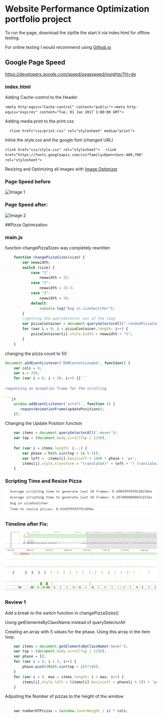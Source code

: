 # Website Performance Optimization portfolio project

To run the page, download the zipfile the start it via index.html for offline testing.

For online testing I would recommend using [Github.io](https://pages.github.com/)


## Google Page Speed

https://developers.google.com/speed/pagespeed/insights/?hl=de

### index.html

Adding Cache-control to the Header

```<meta http-equiv="Cache-control" content="public">```
```<meta http-equiv="expires" content="Tue, 01 Jan 2017 1:00:00 GMT">```

Adding media print to the print.css

```  <link href="css/print.css" rel="stylesheet" media="print">```

Inline the style.css and the google font (changed URL)

```<link href="css/style.css" rel="stylesheet">```
```  <link href="https://fonts.googleapis.com/css?family=Open+Sans:400,700" rel="stylesheet">```

Resizing and Optimizing all images with 
[Image Optimizer](http://www.imageoptimizer.net/Pages/Home.aspx/)


### Page Speed before
![Image 1](img/before.PNG)

### Page Speed after: 
![Image 2](img/after.PNG)


##Pizza Optimization

### main.js
function changePizzaSizes was completely rewritten

```js
    function changePizzaSizes(size) {
        var newwidth;
        switch (size) {
            case "1":
                newwidth = 25;
            case "2":
                newwidth = 33.3;
            case "3":
                newwidth = 50;
            default:
                console.log("bug in sizeSwitcher");
        }
        //getting the querySelector out of the loop
        var pizzaContainer = document.querySelectorAll(".randomPizzaContainer")
        for (var i = 0; i < pizzaContainer.length; i++) {
            pizzaContainer[i].style.width = newwidth + "%";
        }
    }
```


changing the pizza count to 50

```js
document.addEventListener('DOMContentLoaded', function() {
    var cols = 8;
    var s = 256;
    for (var i = 0; i < 50; i++) {}```

requesting an animation frame for the scrolling

```js
	window.addEventListener('scroll', function () {
	   requestAnimationFrame(updatePositions);
	});
```

Changing the Update Position function

```js
    var items = document.querySelectorAll('.mover');
    var top = (document.body.scrollTop / 1250);

    for (var i = items.length; i--;) {
        var phase = Math.sin(top + (i % 5));
        var left = -items[i].basicLeft + 1000 * phase + 'px';
        items[i].style.transform = "translateX(" + left + ") translateZ(0)";
    }
```

### Scripting Time and Resize Pizza
![Image 3](img/console1.PNG)

### Timeline after Fix: 
![Image 4](img/console2.PNG)



### Review 1

Add a break to the switch function in changePizzaSizes()

Using getElementsByClassName instead of querySelectorAll


Creating an array with 5 values for the phase.
Using this array in the item loop.

```js
	var items = document.getElementsByClassName('mover');
    var top = (document.body.scrollTop / 1250);
    var phase = [];
    for (var i = 0; i < 5; i++) {
        phase.push((Math.sin(top + i))*100);
    }
    for (var i = 0, max = items.length; i < max; i++) {
        items[i].style.left = (items[i].basicLeft + phase[i % 5]) + 'px';
    }
```

Adjusting the Number of pizzas to the height of the window

```js

	var numberOfPizzas = (window.innerHeight / s) * cols;